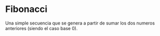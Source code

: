 # Fibonacci
Una simple secuencia que se genera a partir de sumar los dos numeros anteriores (siendo el caso base 0).